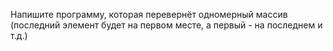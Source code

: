 Напишите программу, которая перевернёт одномерный массив (последний элемент будет на первом месте, а первый - на последнем и т.д.)
